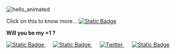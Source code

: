 ![hello_animated](https://github.com/Gemish14/About-Me/assets/92326718/ad812768-7342-4d1d-83e3-8b20aea96512)

<p>Click on this to know more...
<a href = "https://starwarsintrogenerator.com/scroller?u=2kmf79ds">
<img alt="Static Badge" src="https://img.shields.io/badge/About%20Me-blue?logoColor=%230165E1&label=Jeet%20Joshi">
</a></p>


<p><b>Will you be my +1 ?</b></p>
<a href = "https://www.linkedin.com/in/gemish-joshi/">
<img alt="Static Badge" src="https://img.shields.io/badge/LinkedIn-blue?style=social&logo=Linkedin&logoColor=%230A66C2&label=Jeet%20Joshi">
</a>&nbsp;&nbsp;&nbsp;&nbsp;
<a href = "https://www.instagram.com/gemish14">
<img alt="Static Badge" src="https://img.shields.io/badge/Instagram-green?style=social&logo=instagram&label=gemish14">
</a>&nbsp;&nbsp;&nbsp;&nbsp;
<a href = "https://twitter.com/Gemishjoshi">
<img alt="Twitter" src="https://img.shields.io/badge/Twitter-blue?style=social&logo=X&logoColor=%231D9BF0&label=gemishJoshi">
</a>&nbsp;&nbsp;&nbsp;&nbsp;
<a href = "https://www.facebook.com/Jeet14Joshi/">
<img alt="Static Badge" src="https://img.shields.io/badge/Facebook-blue?style=social&logo=facebook&logoColor=%230165E1&label=Jeet%20Joshi">
</a>
